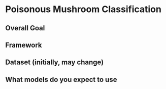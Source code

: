 # Poisonous Mushroom Classification


## Overall Goal
## Framework
## Dataset (initially, may change)
## What models do you expect to use

